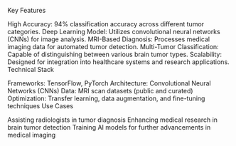 Key Features

High Accuracy: 94% classification accuracy across different tumor categories.
Deep Learning Model: Utilizes convolutional neural networks (CNNs) for image analysis.
MRI-Based Diagnosis: Processes medical imaging data for automated tumor detection.
Multi-Tumor Classification: Capable of distinguishing between various brain tumor types.
Scalability: Designed for integration into healthcare systems and research applications.
Technical Stack

Frameworks: TensorFlow, PyTorch
Architecture: Convolutional Neural Networks (CNNs)
Data: MRI scan datasets (public and curated)
Optimization: Transfer learning, data augmentation, and fine-tuning techniques
Use Cases

Assisting radiologists in tumor diagnosis
Enhancing medical research in brain tumor detection
Training AI models for further advancements in medical imaging
